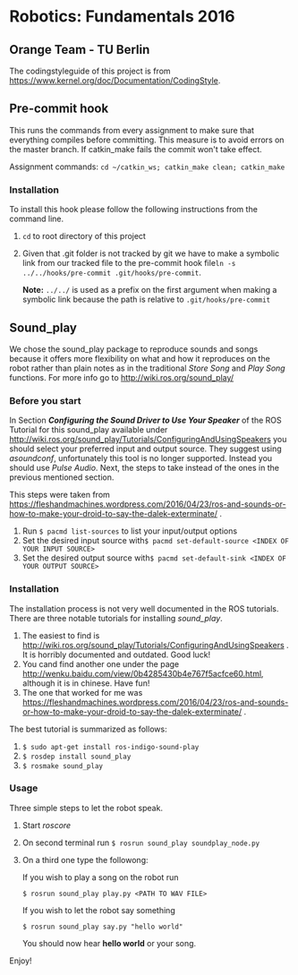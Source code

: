 # Robotics: Fundamentals 2016

## Orange Team - TU Berlin

The codingstyleguide of this project is from https://www.kernel.org/doc/Documentation/CodingStyle.

## Pre-commit hook

This runs the commands from every assignment to make sure that everything compiles before committing. This measure is to avoid errors on the master branch. If catkin_make fails the commit won't take effect.

Assignment commands: `cd ~/catkin_ws; catkin_make clean; catkin_make`

### Installation

To install this hook please follow the following instructions from the command line.

1. `cd` to root directory of this project

2. Given that .git folder is not tracked by git we have to make a symbolic link from our tracked file to the pre-commit hook file`ln -s ../../hooks/pre-commit .git/hooks/pre-commit`.

   **Note:** `../../` is used as a prefix on the first argument when making a symbolic link because the path is relative to `.git/hooks/pre-commit`





## Sound_play

We chose the sound_play package to reproduce sounds and songs because it offers more flexibility on what and how it reproduces on the robot rather than plain notes as in the traditional _Store Song_ and _Play Song_ functions.
For more info go to http://wiki.ros.org/sound_play/

### Before you start

In Section ***Configuring the Sound Driver to Use Your Speaker*** of the ROS Tutorial for this sound_play  available under http://wiki.ros.org/sound_play/Tutorials/ConfiguringAndUsingSpeakers you should select your preferred input and output source. They suggest using *asoundconf*, unfortunately this tool is no longer supported. Instead you should use *Pulse Audio*. Next, the steps to take instead of the ones in the previous mentioned section.

This steps were taken from https://fleshandmachines.wordpress.com/2016/04/23/ros-and-sounds-or-how-to-make-your-droid-to-say-the-dalek-exterminate/ .

1. Run `$ pacmd list-sources` to list your input/output options
2. Set the desired input source with`$ pacmd set-default-source <INDEX OF YOUR INPUT SOURCE>`
3. Set the desired output source with`$ pacmd set-default-sink <INDEX OF YOUR OUTPUT SOURCE>`

### Installation

The installation process is not very well documented in the ROS tutorials. There are three notable tutorials for installing *sound_play*.

1. The easiest to find is http://wiki.ros.org/sound_play/Tutorials/ConfiguringAndUsingSpeakers . It is horribly documented and outdated. Good luck!
2. You cand find another one under the page http://wenku.baidu.com/view/0b4285430b4e767f5acfce60.html, although it is in chinese. Have fun!
3. The one that worked for me was https://fleshandmachines.wordpress.com/2016/04/23/ros-and-sounds-or-how-to-make-your-droid-to-say-the-dalek-exterminate/ .

The best tutorial is summarized as follows:

1. `$ sudo apt-get install ros-indigo-sound-play`
2. `$ rosdep install sound_play`
3. `$ rosmake sound_play`



### Usage

Three simple steps to let the robot speak.

1. Start *roscore*

2. On second terminal run `$ rosrun sound_play soundplay_node.py`

3. On a third one type the followong:

   If you wish to play a song on the robot run 

   `$ rosrun sound_play play.py <PATH TO WAV FILE>`

   If you wish to let the robot say something

   `$ rosrun sound_play say.py "hello world"`

   You should now hear **hello world** or your song.



Enjoy!

